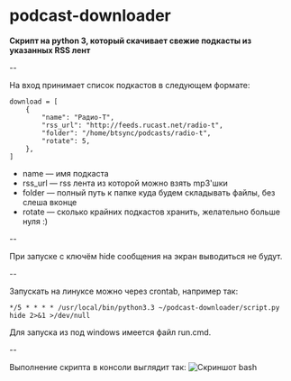 podcast-downloader
==================

**Скрипт на python 3, который скачивает свежие подкасты из указанных RSS лент**

--

На вход принимает список подкастов в следующем формате:

```
download = [
    {
        "name": "Радио-Т",
        "rss_url": "http://feeds.rucast.net/radio-t",
        "folder": "/home/btsync/podcasts/radio-t",
        "rotate": 5,
    },
]
```

* name — имя подкаста
* rss_url — rss лента из которой можно взять mp3'шки
* folder — полный путь к папке куда будем складывать файлы, без слеша вконце
* rotate — сколько крайних подкастов хранить, желательно больше нуля :)

--

При запуске с ключём hide сообщения на экран выводиться не будут.

--

Запускать на линуксе можно через crontab, например так:
```
*/5 * * * * /usr/local/bin/python3.3 ~/podcast-downloader/script.py hide 2>&1 >/dev/null
```

Для запуска из под windows имеется файл run.cmd.

--

Выполнение скрипта в консоли выглядит так:
![Скриншот bash](https://dl.dropboxusercontent.com/u/15126083/ShareX/2014/12/2014-12-04_20-26-54.png)
